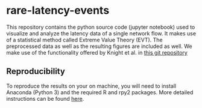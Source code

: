 # rare-latency-events
This repository contains the python source code (jupyter notebook) used to visualize and analyze the latency data of a single network flow. It makes use of a statistical method called Extreme Value Theory (EVT). The preprocessed data as well as the resulting figures are included as well. We make use of the functionality offered by Knight et al. in [this git repository](https://github.com/iagolemos1/thresholdmodeling)

## Reproducibility
To reproduce the results on your on machine, you will need to install Anaconda (Python 3) and the required R and rpy2 packages. More detailed instructions can be found [here](https://github.com/iagolemos1/thresholdmodeling/blob/master/README.md).
